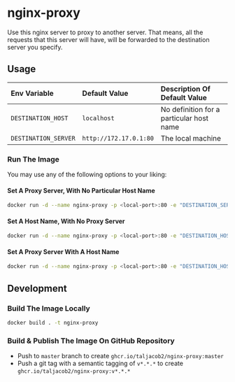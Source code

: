 # nginx-proxy

Use this nginx server to proxy to another server.
That means, all the requests that this server will have, will be forwarded to the destination server you specify.

## Usage

|Env Variable|Default Value|Description Of Default Value|
|:---|:---|:---|
|`DESTINATION_HOST`|`localhost`|No definition for a particular host name|
|`DESTINATION_SERVER`|`http://172.17.0.1:80`|The local machine|

### Run The Image

You may use any of the following options to your liking:

#### Set A Proxy Server, With No Particular Host Name

```sh
docker run -d --name nginx-proxy -p <local-port>:80 -e "DESTINATION_SERVER=http://<destination-ip>:<destination-port>" ghcr.io/taljacob2/nginx-proxy
```

#### Set A Host Name, With No Proxy Server

```sh
docker run -d --name nginx-proxy -p <local-port>:80 -e "DESTINATION_HOST=<app.example.com>" ghcr.io/taljacob2/nginx-proxy
```

#### Set A Proxy Server With A Host Name

```sh
docker run -d --name nginx-proxy -p <local-port>:80 -e "DESTINATION_HOST=<app.example.com>:<destination-port>" -e "DESTINATION_SERVER=http://<destination-ip>:<destination-port>" ghcr.io/taljacob2/nginx-proxy
```

## Development

### Build The Image Locally

```sh
docker build . -t nginx-proxy
```

### Build & Publish The Image On GitHub Repository

- Push to `master` branch to create `ghcr.io/taljacob2/nginx-proxy:master`
- Push a git tag with a semantic tagging of `v*.*.*` to create `ghcr.io/taljacob2/nginx-proxy:v*.*.*`

